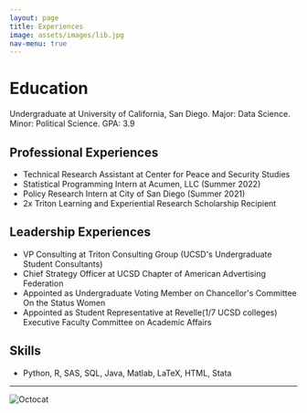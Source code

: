 ```yaml
---
layout: page
title: Experiences
image: assets/images/lib.jpg
nav-menu: true
---
```


# Education

Undergraduate at University of California, San Diego. Major: Data Science. Minor: Political Science. GPA: 3.9

## Professional Experiences

*   Technical Research Assistant at Center for Peace and Security Studies
*   Statistical Programming Intern at Acumen, LLC (Summer 2022)
*   Policy Research Intern at City of San Diego (Summer 2021)
*   2x Triton Learning and Experiential Research Scholarship Recipient

## Leadership Experiences

*   VP Consulting at Triton Consulting Group (UCSD's Undergraduate Student Consultants)
*   Chief Strategy Officer at UCSD Chapter of American Advertising Federation
*   Appointed as Undergraduate Voting Member on Chancellor's Committee On the Status Women
*   Appointed as Student Representative at Revelle(1/7 UCSD colleges) Executive Faculty Committee on Academic Affairs

## Skills

*   Python, R, SAS, SQL, Java, Matlab, LaTeX, HTML, Stata

* * *

![Octocat](https://github.githubassets.com/images/icons/emoji/octocat.png)


